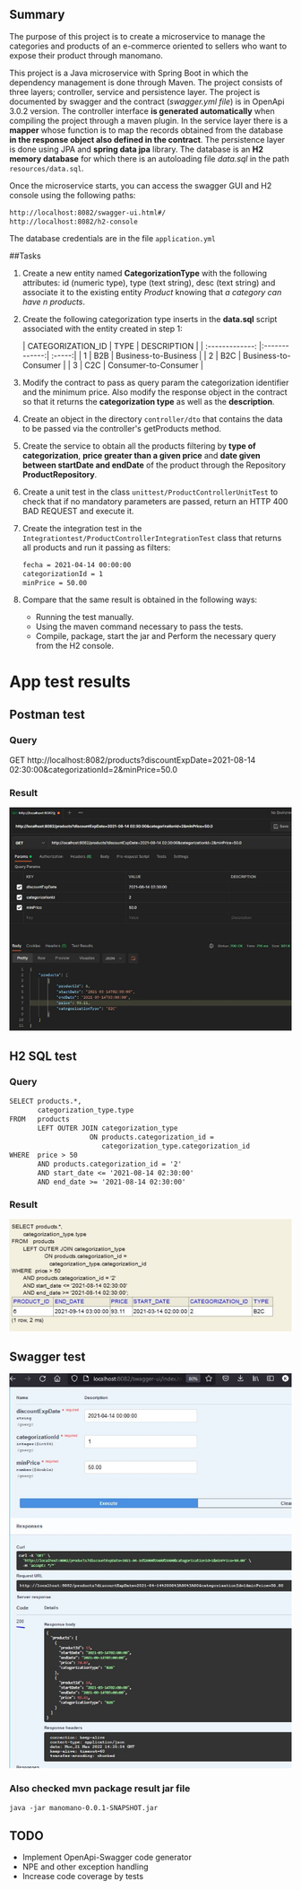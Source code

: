 ## Summary

The purpose of this project is to create a microservice to manage the categories and products of an e-commerce oriented to sellers who want to expose their product through manomano.

This project is a Java microservice with Spring Boot in which the dependency management is done through Maven. The 
project consists of three layers; controller, service and persistence layer. The project is documented by swagger and 
the contract (*swagger.yml file*) is in OpenApi 3.0.2 version. The controller interface **is generated automatically** 
when compiling the project through a maven plugin. In the service layer there is a **mapper** whose function is to map 
the records obtained from the database **in the response object also defined in the contract**. The persistence layer 
is done using JPA and **spring data jpa** library. The database is an **H2 memory database** for which there is an 
autoloading file *data.sql* in the path ```resources/data.sql```.

Once the microservice starts, you can access the swagger GUI and H2 console using the
following paths:

```
http://localhost:8082/swagger-ui.html#/
http://localhost:8082/h2-console
```

The database credentials are in the file ```application.yml```

##Tasks



1. Create a new entity named **CategorizationType** with the following attributes: id (numeric type), 
   type (text string), desc (text string) and associate it to the existing entity *Product* knowing that *a category 
   can have n products*.
2. Create the following categorization type inserts in the **data.sql** script associated with the entity created in step 1:

   | CATEGORIZATION_ID        | TYPE           | DESCRIPTION  |
       | :-------------: |:-------------:| :-----:|
   | 1      | B2B | Business-to-Business |
   | 2      | B2C      |   Business-to-Consumer |
   | 3 | C2C      |    Consumer-to-Consumer |
   
3. Modify the contract to pass as query param the categorization identifier and the minimum price. Also modify the 
   response object in the contract so that it returns the **categorization type** as well as the **description**.
4. Create an object in the directory ```controller/dto``` that contains the data to be passed
   via the controller's getProducts method.
5. Create the service to obtain all the products filtering by **type of categorization**, 
   **price greater than a given price** and **date given between startDate and endDate** of the product through the 
   Repository **ProductRepository**.
   
6. Create a unit test in the class ```unittest/ProductControllerUnitTest``` to check that if no mandatory parameters are
   passed, return an HTTP 400 BAD REQUEST and execute it.
7. Create the integration test in the ```Integrationtest/ProductControllerIntegrationTest``` class that returns all
    products and run it passing as filters:
   ```
   fecha = 2021-04-14 00:00:00
   categorizationId = 1
   minPrice = 50.00
   ```
8. Compare that the same result is obtained in the following ways:
    - Running the test manually.
    - Using the maven command necessary to pass the tests.
    - Compile, package, start the jar and Perform the necessary query from the H2 console.

# App test results
## Postman test
### Query

GET http://localhost:8082/products?discountExpDate=2021-08-14 02:30:00&categorizationId=2&minPrice=50.0

### Result
![alt text](./images/postman.jpg)


## H2 SQL test
### Query
```
SELECT products.*,
       categorization_type.type
FROM   products
       LEFT OUTER JOIN categorization_type
                    ON products.categorization_id =
                       categorization_type.categorization_id
WHERE  price > 50
       AND products.categorization_id = '2'
       AND start_date <= '2021-08-14 02:30:00'
       AND end_date >= '2021-08-14 02:30:00'  
```

### Result

![alt text](./images/sql.jpg)

## Swagger test
![alt text](./images/swagger.JPG)

### Also checked mvn package result jar file
```
java -jar manomano-0.0.1-SNAPSHOT.jar
```

## TODO
* Implement OpenApi-Swagger code generator
* NPE and other exception handling
* Increase code coverage by tests

